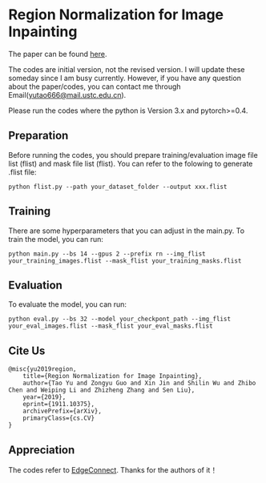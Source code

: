 # Region Normalization for Image Inpainting

The paper can be found [here](https://arxiv.org/abs/1911.10375).

The codes are initial version, not the revised version. I will update these someday since I am busy currently. However, if you have any question about the paper/codes, you can contact me through Email(yutao666@mail.ustc.edu.cn).

Please run the codes where the python is Version 3.x and pytorch>=0.4.

## Preparation
Before running the codes, you should prepare training/evaluation image file list (flist) and mask file list (flist). You can refer to the folowing to generate .flist file:
```
python flist.py --path your_dataset_folder --output xxx.flist
```

## Training
There are some hyperparameters that you can adjust in the main.py. To train the model, you can run:
```
python main.py --bs 14 --gpus 2 --prefix rn --img_flist your_training_images.flist --mask_flist your_training_masks.flist
```
## Evaluation
To evaluate the model, you can run:
```
python eval.py --bs 32 --model your_checkpont_path --img_flist your_eval_images.flist --mask_flist your_eval_masks.flist
```

## Cite Us
```
@misc{yu2019region,
    title={Region Normalization for Image Inpainting},
    author={Tao Yu and Zongyu Guo and Xin Jin and Shilin Wu and Zhibo Chen and Weiping Li and Zhizheng Zhang and Sen Liu},
    year={2019},
    eprint={1911.10375},
    archivePrefix={arXiv},
    primaryClass={cs.CV}
}
```

## Appreciation
The codes refer to [EdgeConnect](https://github.com/knazeri/edge-connect). Thanks for the authors of it！
